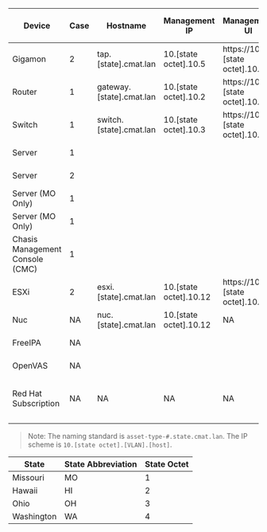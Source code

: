 | Device                          | Case | Hostname                 | Management IP          | Management UI                  | Out of Band Management (iDRAC) | Default Username | Default Passphrase | Current Username | Current Passphrase | Note                               |
|---------------------------------|------|--------------------------|------------------------|--------------------------------|--------------------------------|------------------|--------------------|------------------|--------------------|------------------------------------|
| Gigamon                         | 2    | tap.[state].cmat.lan     | 10.[state octet].10.5  | https://10.[state octet].10.5  | NA                             | admin            | admin123A!         | admin            | CYBERadmin1234!@#$ |                                    |
| Router                          | 1    | gateway.[state].cmat.lan | 10.[state octet].10.2  | https://10.[state octet].10.2  | NA                             | username1        | password1          | admin            | CYBERadmin1234!@#$ | DNS                                |
| Switch                          | 1    | switch.[state].cmat.lan  | 10.[state octet].10.3  | https://10.[state octet].10.3  | NA                             | NA               | NA                 | NA               | CYBERadmin1234!@#$ | NTP / DHCP                         |
| Server                          | 1    |                          |                        |                                | 10.[state octet].10.6          | NA               |                    |                  |                    |                                    |
| Server                          | 2    |                          |                        |                                | 10.[state octet].10.7          | NA               |                    |                  |                    |                                    |
| Server (MO Only)                | 1    |                          |                        |                                | 10.[state octet].10.8          | NA               |                    |                  |                    |                                    |
| Server (MO Only)                | 1    |                          |                        |                                | 10.[state octet].10.9          | NA               |                    |                  |                    |                                    |
| Chasis Management Console (CMC) | 1    |                          |                        |                                | 10.[state octet].10.10         | root             | calvin             | root             | CYBERadmin1234!@#$ |                                    |
| ESXi                            | 2    | esxi.[state].cmat.lan    | 10.[state octet].10.12 | https://10.[state octet].10.12 | 10.[state octet].10.11         | root             | NA                 | root             | CYBERadmin1234!@#$ |                                    |
| Nuc                             | NA   | nuc.[state].cmat.lan     | 10.[state octet].10.12 | NA                             | NA                             | NA               | NA                 | admin            | CYBERadmin1234!@#$ |                                    |
| FreeIPA                         | NA   |                          |                        |                                | 10.[state octet].10.13         | NA               |                    |                  |                    |                                    |
| OpenVAS                         | NA   |                          |                        |                                | 10.[state octet].20.2          |                  |                    |                  |                    |                                    |
| Red Hat Subscription            | NA   | NA                       | NA                     | NA                             | NA                             | cmtadmin         | 26093Pinz!         | NA               | NA                 | Red Hat Subscription Manager Creds |
|                                 |      |                          |                        |                                |                                |                  |                    |                  |                    |                                    |

> Note: The naming standard is `asset-type-#.state.cmat.lan`. The IP scheme is `10.[state octet].[VLAN].[host]`.  

| State      |  State Abbreviation   | State Octet |
|------------|-----------------------|-------------|
| Missouri   | MO                    | 1           |
| Hawaii     | HI                    | 2           |
| Ohio       | OH                    | 3           |
| Washington | WA                    | 4           |
